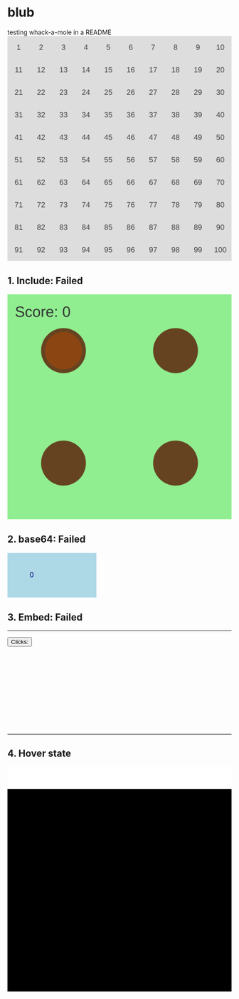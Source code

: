 # blub
testing whack-a-mole in a README 
![](./css-vars-x.svg)
## 1. Include: Failed
![](./foo.svg)

## 2. base64: Failed
![](data:image/svg+xml;base64,PHN2ZyB4bWxucz0iaHR0cDovL3d3dy53My5vcmcvMjAwMC9zdmciIHdpZHRoPSIyMDAiIGhlaWdodD0iMTAwIj48c2NyaXB0PmZ1bmN0aW9uIGluY3JlbWVudCgpIHsgdmFyIHQgPSBkb2N1bWVudC5nZXRFbGVtZW50QnlJZCgidGV4dCIpOyB0LnRleHRDb250ZW50ID0gcGFyc2VJbnQodC50ZXh0Q29udGVudCkgKyAxOyB9PC9zY3JpcHQ+PHJlY3Qgd2lkdGg9IjIwMCIgaGVpZ2h0PSIxMDAiIGZpbGw9ImxpZ2h0Ymx1ZSIgb25jbGljaz0iaW5jcmVtZW50KCkiLz48dGV4dCBpZD0idGV4dCIgeD0iNTAiIHk9IjU1IiBmb250LWZhbWlseT0iQXJpYWwiIGZvbnQtc2l6ZT0iMTYiIGZpbGw9Im5hdnkiPjA8L3RleHQ+PC9zdmc+)

## 3. Embed: Failed

---
<svg xmlns="http://www.w3.org/2000/svg" width="300" height="200">
  <style>
    :root { --count: 0; }
    #counter::after { content: var(--count); }
  </style>
  <foreignObject width="100%" height="100%">
    <div xmlns="http://www.w3.org/1999/xhtml">
      <button onclick="this.style.setProperty('--count', parseInt(getComputedStyle(this).getPropertyValue('--count')) + 1)">
        Clicks: <span id="counter"></span>
      </button>
    </div>
  </foreignObject>
</svg>


---
## 4. Hover state
![](./pencil.svg)
